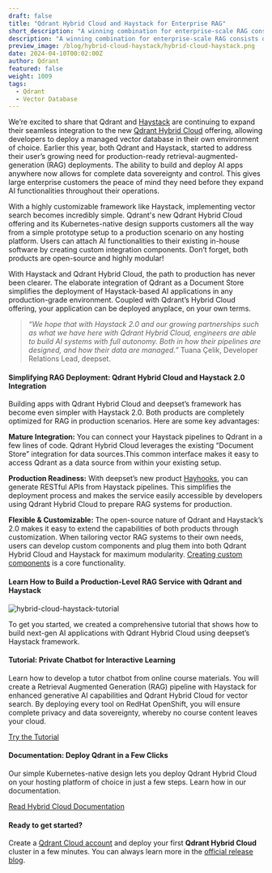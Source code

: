 ```yaml
---
draft: false
title: "Qdrant Hybrid Cloud and Haystack for Enterprise RAG"
short_description: "A winning combination for enterprise-scale RAG consists of a strong framework and a scalable database." 
description: "A winning combination for enterprise-scale RAG consists of a strong framework and a scalable database."
preview_image: /blog/hybrid-cloud-haystack/hybrid-cloud-haystack.png
date: 2024-04-10T00:02:00Z
author: Qdrant
featured: false
weight: 1009
tags:
  - Qdrant
  - Vector Database
---
```


We’re excited to share that Qdrant and [Haystack](https://haystack.deepset.ai/) are continuing to expand their seamless integration to the new [Qdrant Hybrid Cloud](https://hybrid-cloud.qdrant.tech/) offering, allowing developers to deploy a managed vector database in their own environment of choice. Earlier this year, both Qdrant and Haystack, started to address their user’s growing need for production-ready retrieval-augmented-generation (RAG) deployments. The ability to build and deploy AI apps anywhere now allows for complete data sovereignty and control. This gives large enterprise customers the peace of mind they need before they expand AI functionalities throughout their operations.

With a highly customizable framework like Haystack, implementing vector search becomes incredibly simple. Qdrant's new Qdrant Hybrid Cloud offering and its Kubernetes-native design supports customers all the way from a simple prototype setup to a production scenario on any hosting platform. Users can attach AI functionalities to their existing in-house software by creating custom integration components. Don’t forget, both products are open-source and highly modular!

With Haystack and Qdrant Hybrid Cloud, the path to production has never been clearer. The elaborate integration of Qdrant as a Document Store simplifies the deployment of Haystack-based AI applications in any production-grade environment. Coupled with Qdrant’s Hybrid Cloud offering, your application can be deployed anyplace, on your own terms.

>*“We hope that with Haystack 2.0 and our growing partnerships such as what we have here with Qdrant Hybrid Cloud, engineers are able to build AI systems with full autonomy. Both in how their pipelines are designed, and how their data are managed.”* Tuana Çelik, Developer Relations Lead, deepset.

#### Simplifying RAG Deployment: Qdrant Hybrid Cloud and Haystack 2.0 Integration

Building apps with Qdrant Hybrid Cloud and deepset’s framework has become even simpler with Haystack 2.0. Both products are completely optimized for RAG in production scenarios. Here are some key advantages:

**Mature Integration:** You can connect your Haystack pipelines to Qdrant in a few lines of code. Qdrant Hybrid Cloud leverages the existing “Document Store” integration for data sources.This common interface makes it easy to access Qdrant as a data source from within your existing setup.

**Production Readiness:** With deepset’s new product [Hayhooks](https://docs.haystack.deepset.ai/docs/hayhooks), you can generate RESTful APIs from Haystack pipelines. This simplifies the deployment process and makes the service easily accessible by developers using Qdrant Hybrid Cloud to prepare RAG systems for production.

**Flexible & Customizable:** The open-source nature of Qdrant and Haystack’s 2.0 makes it easy to extend the capabilities of both products through customization. When tailoring vector RAG systems to their own needs, users can develop custom components and plug them into both Qdrant Hybrid Cloud and Haystack for maximum modularity. [Creating custom components](https://docs.haystack.deepset.ai/docs/custom-components) is a core functionality.

#### Learn How to Build a Production-Level RAG Service with Qdrant and Haystack

![hybrid-cloud-haystack-tutorial](/blog/hybrid-cloud-haystack/hybrid-cloud-haystack-tutorial.png)

To get you started, we created a comprehensive tutorial that shows how to build next-gen AI applications with Qdrant Hybrid Cloud using deepset’s Haystack framework.

#### Tutorial: Private Chatbot for Interactive Learning

Learn how to develop a tutor chatbot from online course materials. You will create a Retrieval Augmented Generation (RAG) pipeline with Haystack for enhanced generative AI capabilities and Qdrant Hybrid Cloud for vector search. By deploying every tool on RedHat OpenShift, you will ensure complete privacy and data sovereignty, whereby no course content leaves your cloud.

[Try the Tutorial](/documentation/tutorials/rag-chatbot-red-hat-openshift-haystack/)

#### Documentation: Deploy Qdrant in a Few Clicks

Our simple Kubernetes-native design lets you deploy Qdrant Hybrid Cloud on your hosting platform of choice in just a few steps. Learn how in our documentation.

[Read Hybrid Cloud Documentation](/documentation/hybrid-cloud/)

#### Ready to get started?

Create a [Qdrant Cloud account](https://cloud.qdrant.io/login) and deploy your first **Qdrant Hybrid Cloud** cluster in a few minutes. You can always learn more in the [official release blog](/blog/hybrid-cloud/). 